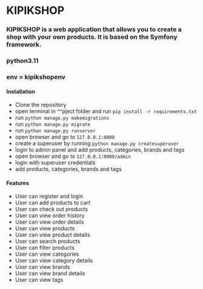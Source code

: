# KIPIKSHOP

### KIPIKSHOP is a web application that allows you to create a shop with your own products. It is based on the Symfony framework.
### python3.11
### env = kipikshopenv


#### Installation
- Clone the repository
- open terminal in ^^pject folder and run `pip install -r requirements.txt`
- run `python manage.py makemigrations`
- run `python manage.py migrate`
- run `python manage.py runserver`
- open browser and go to `127.0.0.1:8000`
- create a superuser by running `python manage.py createsuperuser`
- login to admin panel and add products, categories, brands and tags
- open browser and go to `127.0.0.1:8000/admin`
- login with superuser credentials
- add products, categories, brands and tags


#### Features

- User can register and login
- User can add products to cart
- User can check out products
- User can view order history
- User can view order details
- User can view products
- User can view product details
- User can search products
- User can filter products
- User can view categories
- User can view category details
- User can view brands
- User can view brand details
- User can view tags
